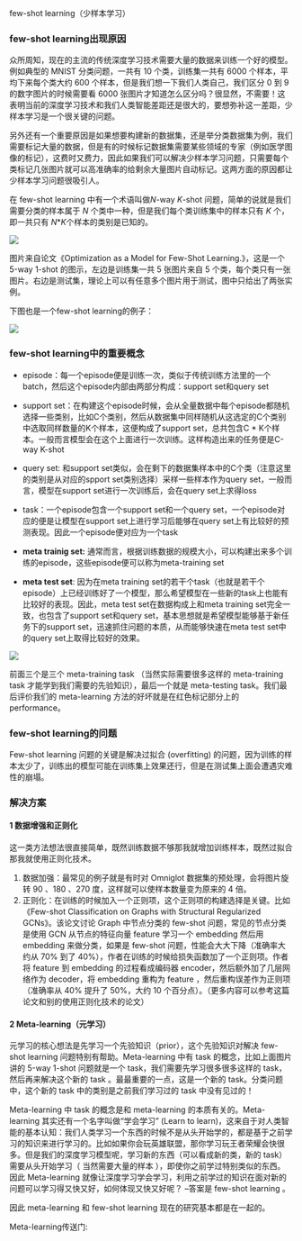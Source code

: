 few-shot learning（少样本学习）

### few-shot learning出现原因

众所周知，现在的主流的传统深度学习技术需要大量的数据来训练一个好的模型。例如典型的 MNIST 分类问题，一共有 10 个类，训练集一共有 6000 个样本，平均下来每个类大约 600 个样本，但是我们想一下我们人类自己，我们区分 0 到 9 的数字图片的时候需要看 6000 张图片才知道怎么区分吗？很显然，不需要！这表明当前的深度学习技术和我们人类智能差距还是很大的，要想弥补这一差距，少样本学习是一个很关键的问题。

另外还有一个重要原因是如果想要构建新的数据集，还是举分类数据集为例，我们需要标记大量的数据，但是有的时候标记数据集需要某些领域的专家（例如医学图像的标记），这费时又费力，因此如果我们可以解决少样本学习问题，只需要每个类标记几张图片就可以高准确率的给剩余大量图片自动标记。这两方面的原因都让少样本学习问题很吸引人。

在 few-shot learning 中有一个术语叫做*N*-way *K*-shot 问题，简单的说就是我们需要分类的样本属于 *N* 个类中一种，但是我们每个类训练集中的样本只有 *K* 个，即一共只有 *N***K*个样本的类别是已知的。

![](https://tva1.sinaimg.cn/large/008eGmZEly1gmxv2940cmj30io03x76z.jpg)

图片来自论文《Optimization as a Model for Few-Shot Learning.》，这是一个 5-way 1-shot 的图示，左边是训练集一共 5 张图片来自 5 个类，每个类只有一张图片。右边是测试集，理论上可以有任意多个图片用于测试，图中只给出了两张实例。

下图也是一个few-shot learning的例子：

![](https://tva1.sinaimg.cn/large/008eGmZEly1gmxvoceduij30im05cjud.jpg)



### few-shot learning中的重要概念

* episode：每一个episode便是训练一次，类似于传统训练方法里的一个batch，然后这个episode内部由两部分构成：support set和query set

- support set：在构建这个episode时候，会从全量数据中每个episode都随机选择一些类别，比如C个类别，然后从数据集中同样随机从这选定的C个类别中选取同样数量的K个样本，这便构成了support set，总共包含C * K个样本。一般而言模型会在这个上面进行一次训练。这样构造出来的任务便是C-way K-shot
- query set: 和support set类似，会在剩下的数据集样本中的C个类（注意这里的类别是从对应的spport set类别选择）采样一些样本作为query set，一般而言，模型在support set进行一次训练后，会在query set上求得loss
- task：一个episode包含一个support set和一个query set，一个episode对应的便是让模型在support set上进行学习后能够在query set上有比较好的预测表现。因此一个episode便对应为一个task

- **meta trainig set:** 通常而言，根据训练数据的规模大小，可以构建出来多个训练的episode，这些episode便可以称为meta-training set
- **meta test set**: 因为在meta training set的若干个task（也就是若干个episode）上已经训练好了一个模型，那么希望模型在一些新的task上也能有比较好的表现。因此，meta test set在数据构成上和meta training set完全一致，也包含了support set和query set，基本思想就是希望模型能够基于新任务下的support set，迅速抓住问题的本质，从而能够快速在meta test set中的query set上取得比较好的效果。

![](https://tva1.sinaimg.cn/large/008eGmZEly1gmxw5tux6fj30gf07r74m.jpg)

前面三个是三个 meta-training task （当然实际需要很多这样的 meta-training task 才能学到我们需要的先验知识），最后一个就是 meta-testing task。我们最后评价我们的 meta-learning 方法的好坏就是在红色标记部分上的 performance。



### few-shot learning的问题

Few-shot learning 问题的关键是解决过拟合 (overfitting) 的问题，因为训练的样本太少了，训练出的模型可能在训练集上效果还行，但是在测试集上面会遭遇灾难性的崩塌。



### 解决方案

#### 1 数据增强和正则化

这一类方法想法很直接简单，既然训练数据不够那我就增加训练样本，既然过拟合那我就使用正则化技术。

1. 数据加强：最常见的例子就是有时对 Omniglot 数据集的预处理，会将图片旋转 90 、180 、270 度，这样就可以使样本数量变为原来的 4 倍。
2. 正则化：在训练的时候加入一个正则项，这个正则项的构建选择是关键。比如 《Few-shot Classification on Graphs with Structural Regularized GCNs》。该论文讨论 Graph 中节点分类的 few-shot 问题，常见的节点分类是使用 GCN 从节点的特征向量 feature 学习一个 embedding 然后用 embedding 来做分类，如果是 few-shot 问题，性能会大大下降（准确率大约从 70% 到了 40%），作者在训练的时候给损失函数加了一个正则项。作者将 feature 到 embedding 的过程看成编码器 encoder，然后额外加了几层网络作为 decoder，将 embedding 重构为 feature ，然后重构误差作为正则项（准确率从 40% 提升了 50%，大约 10 个百分点）。（更多内容可以参考这篇论文和别的使用正则化技术的论文）

#### 2 Meta-learning（元学习）

元学习的核心想法是先学习一个先验知识（prior），这个先验知识对解决 few-shot learning 问题特别有帮助。Meta-learning 中有 task 的概念，比如上面图片讲的 5-way 1-shot 问题就是一个 task，我们需要先学习很多很多这样的 task，然后再来解决这个新的 task 。最最重要的一点，这是一个新的 task。分类问题中，这个新的 task 中的类别是之前我们学习过的 task 中没有见过的！

Meta-learning 中 task 的概念是和 meta-learning 的本质有关的。Meta-learning 其实还有一个名字叫做“学会学习” (Learn to learn)，这来自于对人类智能的基本认知：我们人类学习一个东西的时候不是从头开始学的，都是基于之前学习的知识来进行学习的。比如如果你会玩英雄联盟，那你学习玩王者荣耀会快很多。但是我们的深度学习模型呢，学习新的东西（可以看成新的类，新的 task）需要从头开始学习（ 当然需要大量的样本 ），即使你之前学过特别类似的东西。因此 Meta-learning 就像让深度学习学会学习，利用之前学过的知识在面对新的问题可以学习得又快又好，如何体现又快又好呢？ –答案是 few-shot learning 。

 因此 meta-learning 和 few-shot learning 现在的研究基本都是在一起的。

Meta-learning传送门: